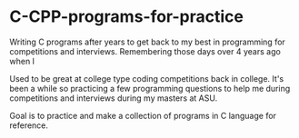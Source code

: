# C-CPP-programs-for-practice

Writing C programs after years to get back to my best in programming for competitions and interviews. Remembering those days over 4 years ago when I

Used to be great at college type coding competitions back in college. It's been a while so practicing a few programming questions to help me during competitions and interviews during my masters at ASU.

Goal is to practice and make a collection of programs in C language for reference.

